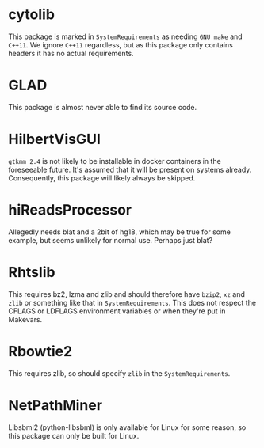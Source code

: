 # cytolib

This package is marked in `SystemRequirements` as needing `GNU make` and `C++11`. We ignore `C++11` regardless, but as this package only contains headers it has no actual requirements.

# GLAD

This package is almost never able to find its source code.

# HilbertVisGUI

`gtkmm 2.4` is not likely to be installable in docker containers in the foreseeable future. It's assumed that it will be present on systems already. Consequently, this package will likely always be skipped.

# hiReadsProcessor

Allegedly needs blat and a 2bit of hg18, which may be true for some example, but seems unlikely for normal use. Perhaps just blat?

# Rhtslib

This requires bz2, lzma and zlib and should therefore have `bzip2`, `xz` and `zlib` or something like that in `SystemRequirements`. This does not respect the CFLAGS or LDFLAGS environment variables or when they're put in Makevars.

# Rbowtie2

This requires zlib, so should specify `zlib` in the `SystemRequirements`.

# NetPathMiner

Libsbml2 (python-libsbml) is only available for Linux for some reason, so this package can only be built for Linux.
